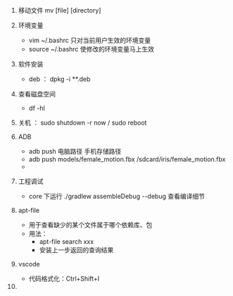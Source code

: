 1. 移动文件   mv [file] [directory]
2. 环境变量
   - vim ~/.bashrc 只对当前用户生效的环境变量
   - source ~/.bashrc 使修改的环境变量马上生效
3. 软件安装
   - deb ： dpkg -i **.deb
4. 查看磁盘空间
   - df -hl
5. 关机 ： sudo shutdown -r now / sudo reboot
6. ADB
   -  adb push 电脑路径  手机存储路径  
   - adb push models/female_motion.fbx /sdcard/iris/female_motion.fbx
   - 
7. 工程调试
   - core 下运行 ./gradlew assembleDebug --debug  查看编译细节
8. apt-file
   - 用于查看缺少的某个文件属于哪个依赖库、包
   - 用法：
     - apt-file search xxx
     - 安装上一步返回的查询结果

9. vscode
   - 代码格式化：Ctrl+Shift+I

10. 
